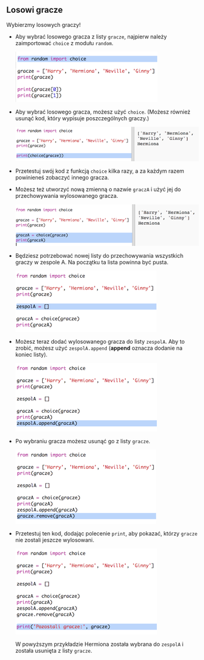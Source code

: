 ## Losowi gracze

Wybierzmy losowych graczy!

+ Aby wybrać losowego gracza z listy `gracze`, najpierw należy zaimportować `choice` z modułu `random`.
    
    ![screenshot](images/team-import-random.png)

+ Aby wybrać losowego gracza, możesz użyć `choice`. (Możesz również usunąć kod, który wypisuje poszczególnych graczy.)
    
    ![screenshot](images/team-random-player.png)

+ Przetestuj swój kod z funkcją `choice` kilka razy, a za każdym razem powinieneś zobaczyć innego gracza.

+ Możesz też utworzyć nową zmienną o nazwie `graczA` i użyć jej do przechowywania wylosowanego gracza.
    
    ![screenshot](images/team-random-playerA.png)

+ Będziesz potrzebować nowej listy do przechowywania wszystkich graczy w zespole A. Na początku ta lista powinna być pusta.
    
    ![screenshot](images/team-teamA.png)

+ Możesz teraz dodać wylosowanego gracza do listy `zespolA`. Aby to zrobić, możesz użyć `zespolA.append` (**append** oznacza dodanie na koniec listy).
    
    ![screenshot](images/team-teamA-add.png)

+ Po wybraniu gracza możesz usunąć go z listy `gracze`.
    
    ![screenshot](images/team-players-remove.png)

+ Przetestuj ten kod, dodając polecenie `print`, aby pokazać, którzy `gracze` nie zostali jeszcze wylosowani.
    
    ![screenshot](images/team-players-remove-test.png)
    
    W powyższym przykładzie Hermiona została wybrana do `zespolA` i została usunięta z listy `gracze`.